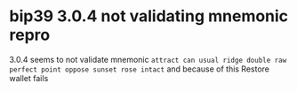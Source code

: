 # bip39 3.0.4 not validating mnemonic repro

3.0.4 seems to not validate mnemonic `attract can usual ridge double raw perfect point oppose sunset rose intact` and because of this Restore wallet fails


